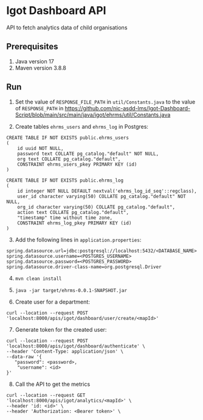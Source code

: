 # Igot Dashboard API
API to fetch analytics data of child organisations

## Prerequisites
1. Java version 17
2. Maven version 3.8.8

## Run
1. Set the value of `RESPONSE_FILE_PATH` in `util/Constants.java` to the value of `RESPONSE_PATH` in https://github.com/nic-asdd-lms/Igot-Dashboard-Script/blob/main/src/main/java/igot/ehrms/util/Constants.java

2. Create tables `ehrms_users` and `ehrms_log` in Postgres:
```
CREATE TABLE IF NOT EXISTS public.ehrms_users
(
    id uuid NOT NULL,
    password text COLLATE pg_catalog."default" NOT NULL,
    org text COLLATE pg_catalog."default",
    CONSTRAINT ehrms_users_pkey PRIMARY KEY (id)
)
```

```
CREATE TABLE IF NOT EXISTS public.ehrms_log
(
    id integer NOT NULL DEFAULT nextval('ehrms_log_id_seq'::regclass),
    user_id character varying(50) COLLATE pg_catalog."default" NOT NULL,
    org_id character varying(50) COLLATE pg_catalog."default",
    action text COLLATE pg_catalog."default",
    "timestamp" time without time zone,
    CONSTRAINT ehrms_log_pkey PRIMARY KEY (id)
)
```

3. Add the following lines in `application.properties`:
```
spring.datasource.url=jdbc:postgresql://localhost:5432/<DATABASE_NAME>
spring.datasource.username=<POSTGRES_USERNAME>
spring.datasource.password=<POSTGRES_PASSWORD>
spring.datasource.driver-class-name=org.postgresql.Driver
``` 
4. `mvn clean install`

5. `java -jar target/ehrms-0.0.1-SNAPSHOT.jar`

6. Create user for a department: 
```
curl --location --request POST 'localhost:8000/apis/igot/dashboard/user/create/<mapId>' 
```

7. Generate token for the created user:
```
curl --location --request POST 'localhost:8000/apis/igot/dashboard/authenticate' \
--header 'Content-Type: application/json' \
--data-raw '{
   "password": <password>,
    "username": <id>
}' 
```

8. Call the API to get the metrics
```
curl --location --request GET 'localhost:8000/apis/igot/analytics/<mapId>' \
--header 'id: <id>' \
--header 'Authorization: <Bearer token>' \
```
